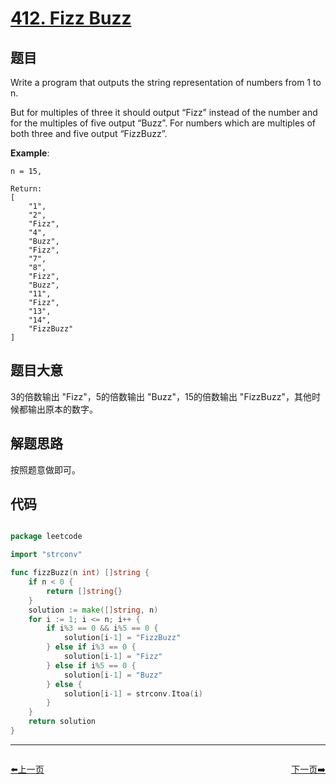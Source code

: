 # [412. Fizz Buzz](https://leetcode.com/problems/fizz-buzz/)

## 题目

Write a program that outputs the string representation of numbers from 1 to n.

But for multiples of three it should output “Fizz” instead of the number and for the multiples of five output “Buzz”. For numbers which are multiples of both three and five output “FizzBuzz”.

**Example**:

```
n = 15,

Return:
[
    "1",
    "2",
    "Fizz",
    "4",
    "Buzz",
    "Fizz",
    "7",
    "8",
    "Fizz",
    "Buzz",
    "11",
    "Fizz",
    "13",
    "14",
    "FizzBuzz"
]

```

## 题目大意

3的倍数输出 "Fizz"，5的倍数输出 "Buzz"，15的倍数输出 "FizzBuzz"，其他时候都输出原本的数字。


## 解题思路

按照题意做即可。

## 代码

```go

package leetcode

import "strconv"

func fizzBuzz(n int) []string {
	if n < 0 {
		return []string{}
	}
	solution := make([]string, n)
	for i := 1; i <= n; i++ {
		if i%3 == 0 && i%5 == 0 {
			solution[i-1] = "FizzBuzz"
		} else if i%3 == 0 {
			solution[i-1] = "Fizz"
		} else if i%5 == 0 {
			solution[i-1] = "Buzz"
		} else {
			solution[i-1] = strconv.Itoa(i)
		}
	}
	return solution
}

```


----------------------------------------------
<div style="display: flex;justify-content: space-between;align-items: center;">
<p><a href="https://books.halfrost.com/leetcode/ChapterFour/0400~0499/0410.Split-Array-Largest-Sum/">⬅️上一页</a></p>
<p><a href="https://books.halfrost.com/leetcode/ChapterFour/0400~0499/0414.Third-Maximum-Number/">下一页➡️</a></p>
</div>
